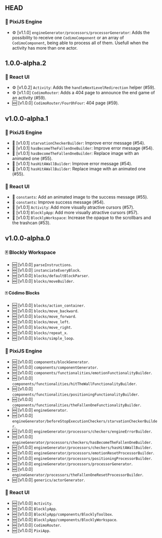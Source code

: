 ## HEAD

### 🤖 PixiJS Engine

- ⚙️ [v1.1.0] `engineGenerator/processors/processorGenerator`: Adds the possibility to receive one `CodimoComponent` or an array of `CodimoComponent`, being able to process all of them. Usefull when the activity has more than one actor.

## 1.0.0-alpha.2

### 💅 React UI

- ⚙️ [v1.0.2] `Activity`: Adds the `handleNextLevelRedirection` helper (#59).
- ⚙️ [v1.1.0] `CodimoRouter`: Adds a 404 page to announce the end game of an activity (#59).
- 🆕 [v1.0.0] `CodimoRouter/FourOhFour`: 404 page (#59).

## v1.0.0-alpha.1

### 🤖 PixiJS Engine

- 🎨 [v1.0.1] `starvationCheckerBuilder`: Improve error message (#54).
- 🎨 [v1.0.1] `hasBecomeTheFallenOneBuilder`: Improve error message (#54).
- 🎨 [v1.0.1] `hasBecomeTheFallenOneBuilder`: Replace image with an animated one (#55).
- 🎨 [v1.0.1] `hasHitAWallBuilder`: Improve error message (#54).
- 🎨 [v1.0.1] `hasHitAWallBuilder`: Replace image with an animated one (#55).

### 💅 React UI

- 🎨 `constants`: Add an animated image to the success message (#55).
- 🎨 `constants`: Improve success message (#54).
- 🎨 [v1.0.1] `Activity`: Add more visually atractive cursors (#57).
- 🎨 [v1.0.1] `BlocklyApp`: Add more visually atractive cursors (#57).
- 🎨 [v1.0.1] `BlocklyWorkspace`: Increase the opaque to the scrollbars and the trashcan (#53).

## v1.0.0-alpha.0

### 🀄 Blockly Workspace

- 🆕 [v1.0.0] `parseInstructions`.
- 🆕 [v1.0.0] `instanciateEveryBlock`.
- 🆕 [v1.0.0] `blocks/defaultBlockParser`.
- 🆕 [v1.0.0] `blocks/moveBuilder`.

#### 🀄 Códimo Blocks

- 🆕 [v1.0.0] `blocks/action_container`.
- 🆕 [v1.0.0] `blocks/move_backward`.
- 🆕 [v1.0.0] `blocks/move_forward`.
- 🆕 [v1.0.0] `blocks/move_left`.
- 🆕 [v1.0.0] `blocks/move_right`.
- 🆕 [v1.0.0] `blocks/repeat_x`.
- 🆕 [v1.0.0] `blocks/simple_loop`.

### 🤖 PixiJS Engine

- 🆕 [v1.0.0] `components/blockGenerator`.
- 🆕 [v1.0.0] `components/componentGenerator`.
- 🆕 [v1.0.0] `components/functionalities/emotionFunctionalityBuilder`.
- 🆕 [v1.0.0] `components/functionalities/hitTheWallFunctionalityBuilder`.
- 🆕 [v1.0.0] `components/functionalities/positioningFunctionalityBuilder`.
- 🆕 [v1.0.0] `components/functionalities/theFallenOneFunctionalityBuilder`.
- 🆕 [v1.0.0] `engineGenerator`.
- 🆕 [v1.0.0] `engineGenerator/beforeStopExecutionCheckers/starvationCheckerBuilder`.
- 🆕 [v1.0.0] `engineGenerator/processors/checkers/engineErrorBuilder`.
- 🆕 [v1.0.0] `engineGenerator/processors/checkers/hasBecomeTheFallenOneBuilder`.
- 🆕 [v1.0.0] `engineGenerator/processors/checkers/hasHitAWallBuilder`.
- 🆕 [v1.0.0] `engineGenerator/processors/emotionResetProcessorBuilder`.
- 🆕 [v1.0.0] `engineGenerator/processors/positioningProcessorBuilder`.
- 🆕 [v1.0.0] `engineGenerator/processors/processorGenerator`.
- 🆕 [v1.0.0] `engineGenerator/processors/theFallenOneResetProcessorBuilder`.
- 🆕 [v1.0.0] `generics/actorGenerator`.

### 💅 React UI

- 🆕 [v1.0.0] `Activity`.
- 🆕 [v1.0.0] `BlocklyApp`.
- 🆕 [v1.0.0] `BlocklyApp/components/BlocklyToolbox`.
- 🆕 [v1.0.0] `BlocklyApp/components/BlocklyWorkspace`.
- 🆕 [v1.0.0] `CodimoRouter`.
- 🆕 [v1.0.0] `PixiApp`.
